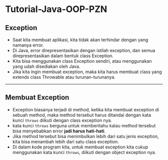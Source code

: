 # Tutorial-Java-OOP-PZN
## Exception 
* Saat kita membuat aplikasi, kita tidak akan terhindar dengan yang namanya error.
* Di Java, error direpresentasikan dengan istilah exception, dan semua direpresentasikan dalam bentuk class Exception.
* Kita bisa menggunakan class Exception sendiri, atau menggunakan yang udah disediakan oleh Java.
* Jika kita ingin membuat exception, maka kita harus membuat class yang extends class Throwable atau turunan-turunanya.

---

## Membuat Exception
* Exception biasanya terjadi di method, ketika kita membuat exception di sebuah method, maka method tersebut harus ditandai dengan kata kunci `throws` diikuti dengan class exception nya.
* kata kunci `throws` berguna untuk memberitahu kalau method tersebut bisa menyebabkan error **jadi harus hati-hati**.
* Jika method tersebut bisa menimbulkan lebih dari satu jenis exception, kita bisa menambah lebih dari satu class exception.
* Di dalam kode program kita, untuk membuat exception kita cukup menggunakan kata kunci `throws`, diikuti dengan object exception nya.